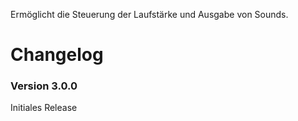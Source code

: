 Ermöglicht die Steuerung der Laufstärke und Ausgabe von Sounds.

# Changelog

### Version 3.0.0

Initiales Release